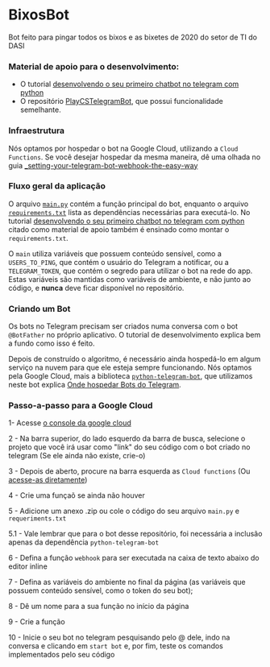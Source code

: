 # BixosBot
Bot feito para pingar todos os bixos e as bixetes de 2020 do setor de TI do DASI

### Material de apoio para o desenvolvimento:

- O tutorial [desenvolvendo o seu primeiro chatbot no telegram com python](https://medium.com/@mdcg.dev/desenvolvendo-o-seu-primeiro-chatbot-no-telegram-com-python-a9ad787bdf6)
- O repositório [PlayCSTelegramBot](https://github.com/Kerooker/PlayCSTelegramBot), que possui funcionalidade semelhante.

### Infraestrutura

Nós optamos por hospedar o bot na Google Cloud, utilizando a `Cloud Functions`. Se você desejar hospedar da mesma maneira, dê uma olhada no guia [_setting-your-telegram-bot-webhook-the-easy-way](https://medium.com/@xabaras/setting-your-telegram-bot-webhook-the-easy-way-c7577b2d6f72)

### Fluxo geral da aplicação

O arquivo [`main.py`](/main.py) contém a função principal do bot, enquanto o arquivo [`requirements.txt`](/requirements.txt) lista as dependências necessárias para executá-lo. No tutorial [desenvolvendo o seu primeiro chatbot no telegram com python](https://medium.com/@mdcg.dev/desenvolvendo-o-seu-primeiro-chatbot-no-telegram-com-python-a9ad787bdf6) citado como material de apoio também é ensinado como montar o `requirements.txt`.

O `main` utiliza variáveis que possuem conteúdo sensível, como a `USERS_TO_PING`, que contém o usuário do Telegram a notificar, ou a `TELEGRAM_TOKEN`, que contém o segredo para utilizar o bot na rede do app. Estas variáveis são mantidas como variáveis de ambiente, e não junto ao código, e **nunca** deve ficar disponível no repositório.

### Criando um Bot

Os bots no Telegram precisam ser criados numa conversa com o bot `@BotFather` no próprio aplicativo. O tutorial de desenvolvimento explica bem a fundo como isso é feito.

Depois de construído o algoritmo, é necessário ainda hospedá-lo em algum serviço na nuvem para que ele esteja sempre funcionando. Nós optamos pela Google Cloud, mais a biblioteca [`python-telegram-bot`](https://github.com/python-telegram-bot/python-telegram-bot), que utilizamos neste bot explica [Onde hospedar Bots do Telegram](https://github.com/python-telegram-bot/python-telegram-bot/wiki/Where-to-host-Telegram-Bots).


### Passo-a-passo para a Google Cloud

1- Acesse [o console da google cloud](https://console.cloud.google.com/home/)

2 - Na barra superior, do lado esquerdo da barra de busca, selecione o projeto que você irá usar como "link" do seu código com
o bot criado no telegram (Se ele ainda não existe, crie-o)

3 - Depois de aberto, procure na barra esquerda as `Cloud functions` (Ou [acesse-as diretamente](https://console.cloud.google.com/functions/list))

4 - Crie uma funçaõ se ainda não houver

5 - Adicione um anexo .zip ou cole o código do seu arquivo `main.py` e `requeriments.txt`

   5.1 - Vale lembrar que para o bot desse repositório, foi necessária a inclusão apenas da dependência `python-telegram-bot`

6 - Defina a função `webhook` para ser executada na caixa de texto abaixo do editor inline

7 - Defina as variáveis do ambiente no final da página (as variáveis que possuem conteúdo sensível, como o token do seu bot);

8 - Dê um nome para a sua função no início da página

9 - Crie a função

10 - Inicie o seu bot no telegram pesquisando pelo @ dele, indo na conversa e clicando em `start bot` e, por fim, teste os comandos implementados pelo seu código
